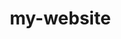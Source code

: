 # my-website
<!DOCTYPE html>
<html lang="en">
<head>
    <meta charset="UTF-8">
    <meta name="viewport" content="width=device-width, initial-scale=1.5">
    <title>Journey Through Malaysia</title>
    <!-- Link to Google Fonts -->
    <link href="https://fonts.googleapis.com/css2?family=Playfair+Display:ital,wght@1,500&family=Syne:wght@700&family=Poppins:wght@300;500&display=swap" rel="stylesheet">
    <style>
        /* Reset Styles */
        * {
            margin: 0;
            padding: 0;
            box-sizing: border-box;
        }

        /* Body Styles */
        body {
            font-family: 'Poppins', sans-serif;
            background-color: #f4f4f4;
        }
       
        /* Navigation Bar */
        .navbar {
            background-color: #444;
            display: flex;
            justify-content: space-around;
            padding: 15px 25px;
            position: sticky;
            top: 0;
            z-index: 10;
            border-bottom: 2px solid;
        }

        .navbar a {
            color: white;
            text-decoration: none;
            font-family: 'Syne', sans-serif;
            padding: 10px 20px;
            font-size: 18px;
            font-weight: bold;
            transition: background 0.3s ease, color 0.3s ease;
        }

        .navbar a:hover {
            background-color: #ddd;
            color: black;
            border-radius: 8px;
        }

       /* Animated Hero Section */
        .hero {
            height: 100vh;
            background: url('twin-tower_edited.jpg') no-repeat center center/cover;
            animation: moveBackground 12s infinite linear;
            display: flex;
            justify-content: center;
            align-items: center;
            text-align: center;
            color: white;
            position: relative;
            overflow: hidden;
        }
          @keyframes 
     moveBackground {
           0% {

     background-position: center 
top;
           }
           50% {

     background-position: center 
center;
           }
           100% {
     background-postion: center 
bottom;
           }
         }
             
        /* Hero Overlay */
        .hero::before {
            content: "";
            position: absolute;
            top: 0px;
            left: 0;
            width: 100%;
            height: 100%;
            background: rgba(0, 0, 0, 0.5); /* Dark overlay */
        }

        .hero-content {
            z-index: 2;
        }

        .hero h1 {
            font-family: 'Syne', sans-serif;
            font-size: 5em;
            margin-bottom: 20px;
        }

        .hero h1 span:nth-child(2) {
            font-family: 'Playfair Display', serif;
            font-style: italic;
            color: lightpink;
        }

        .hero p {
            font-size: 1.5em;
            margin-top: 10px;
            text-shadow: 1px 1px 5px rgba(0, 0, 0, 0.5);
        }

        /* Section Styling */
        section {
            padding: 70px;
            text-align: center;
        }

        section img, section video {
            max-width: 100%;
            height: auto;
            margin-top: 20px;
            border-radius: 10px;
        }

        .explore-btn {
            margin-top: 30px;
            font-family: 'Syne', sans-serif;
            font-size: 1em;
            padding: 10px 20px;
            background-color: lightblue;
            text-decoration: none;
            border-radius: 8px;
            color: black;
            transition: transform 0.3s ease, background-color 0.3s ease;
        }

        .explore-btn:hover {
            transform: scale(1.1);
            background-color: darkblue;
            color: white;
        }
    </style>
    <script>
        function showExploreContent() {
            document.getElementById('about-malaysia').style.display = 'block';
        }

        function showExploreMoreContent() {
            document.getElementById('explore-more-content').style.display = 'block';
        }
    </script>
</head>
<body>
    <!-- Navigation Bar -->
    <div class="navbar">
        <a href="#cultural-highlights">Cultural Highlights</a>
        <a href="#wonders">Natural Wonders</a>
        <a href="#cuisine">Cuisine</a>
        <a href="#travel-guide">Travel Guide</a>
    </div>

    <!-- Hero Section -->
    <div class="hero">
        <div class="hero-content">
            <h1><span>Journey</span> <span>Through</span> <span>Malaysia</span></h1>
            <p>Discover the rich culture and heritage of Malaysia</p>
            <br>
            <a href="malaysia-inroduction.html" class="explore-btn">Explore</a>
        </div>
    </div>

    <!-- About Malaysia Section -->
    <section id="Welcome-to-Malaysia" style="display: none;">
       <h2>Malaysia: A Diverse and Vibrant Nation</h2>
        <p>Malaysia is a vibrant Southeast Asian nation known for its unique blend of culture, breathtaking wonders, and welcoming atmosphere.This country, located on both the Malay Peninsula and the island Borneo,is a melting pot of
ethnicities,traditions,languages,offering a rich tapestry of experiences for locals and visitors alike blending Malay, Chinese, Indian, and indigenous cultures. Its vibrant history,political stability,and strategic location have made it one of the most fascinating and influential nations in the region.</p>
        <button class="explore-btn" onclick="showExploreMoreContent()">Explore More</button>
    </section>

    <!-- Sections -->
    <section id="cultural-highlights">
        <h2>Malaysia Cultural Highlights</h2>
        <br>
        <p> ~ Malaysia is a melting  pot of cultures,celebrating Malay,Chinese,Indian,and indigenous traditions.~ </p></br>
        <img src="malaysia culture.jpg" alt="Cultural celebration">
        <br>
        <br>
        <a href="cultural_festival.html" class="explore-btn">Explore More</a> 
        </br>       
    </section>

    <section id="wonders">
        <h2>Malaysia Natural Wonders</h2>
        <br>
        <p> ~ Malaysia is a treasure trove of natural wonders,offering everything from pristine rainforests and majestic mountains to idyllic islands and exotic wildlife.~ </p></br>
        <img src="natural wonders.jpg" alt="Natural Wonders">
        <br>
        <br>
        <a href="malaysia_natural _wonder.html"  class="explore-btn">Explore More</a> 
        </br>
    </section>

    <section id="cuisine">
        <h2>Malaysia Cuisine</h2>
        <br>
        <p> ~ Malaysia's culinary scene reflects its multicultural roots, combining flavors from Malay, Chinese, Indian, and indigenous communities.Each dish tells a story of the nation's rich history and cultural fusion.~ </p></br>
        <img src="malaysian foods.jpg" alt="Cuisine">
        <br>
        <br>
        <a href="malaysian_cuisine.html" class="explore-btn">Explore More</a>
        </br> 
    </section>

    <section id="travel-guide">
        <h2>Malaysia Travel Guide</h2>
        </br>
        <p> ~ Malaysia is a traveler's paradise, offering a mix modern cities,historical landmarks, lush rainforests, pristine beaches, and vibrant cultures.~ </p>
        <img src="malaysia travel guide.jpg" alt="Travel Guide">
        <br>
        <br>
        <a href="travel_guide.html"  class="explore-btn">Explore More</a> 
        </br>
    </section>


   </body>
   </html>
